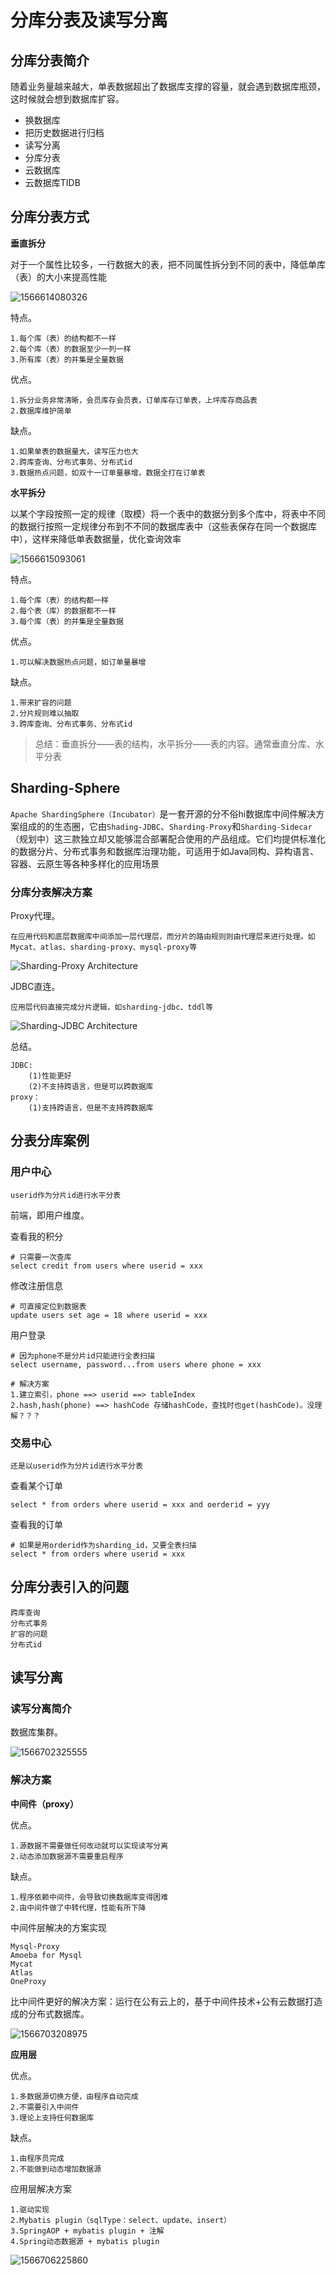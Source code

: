 

# 分库分表及读写分离

## 分库分表简介

随着业务量越来越大，单表数据超出了数据库支撑的容量，就会遇到数据库瓶颈，这时候就会想到数据库扩容。

- 换数据库
- 把历史数据进行归档
- 读写分离
- 分库分表
- 云数据库
- 云数据库TIDB



## 分库分表方式

**垂直拆分**

对于一个属性比较多，一行数据大的表，把不同属性拆分到不同的表中，降低单库（表）的大小来提高性能

![1566614080326](https://gitee.com/tongying003/MapDapot/raw/master/img/20200505181539.png)

特点。

```
1.每个库（表）的结构都不一样
2.每个库（表）的数据至少一列一样
3.所有库（表）的并集是全量数据
```

优点。

```
1.拆分业务非常清晰，会员库存会员表，订单库存订单表，上坪库存商品表
2.数据库维护简单
```

缺点。

```
1.如果单表的数据量大，读写压力也大
2.跨库查询、分布式事务、分布式id
3.数据热点问题，如双十一订单量暴增，数据全打在订单表
```

**水平拆分**

以某个字段按照一定的规律（取模）将一个表中的数据分到多个库中，将表中不同的数据行按照一定规律分布到不不同的数据库表中（这些表保存在同一个数据库中），这样来降低单表数据量，优化查询效率

![1566615093061](https://gitee.com/tongying003/MapDapot/raw/master/img/20200505181540.png)

特点。

```
1.每个库（表）的结构都一样
2.每个表（库）的数据都不一样
3.每个库（表）的并集是全量数据
```

优点。

```
1.可以解决数据热点问题，如订单量暴增
```

缺点。

```
1.带来扩容的问题
2.分片规则难以抽取
3.跨库查询、分布式事务、分布式id
```



> 总结：垂直拆分——表的结构，水平拆分——表的内容。通常垂直分库、水平分表





## Sharding-Sphere

`Apache ShardingSphere（Incubator）`是一套开源的分不俗hi数据库中间件解决方案组成的的生态圈，它由`Shading-JDBC`、`Sharding-Proxy`和`Sharding-Sidecar`（规划中）这三款独立却又能够混合部署配合使用的产品组成。它们均提供标准化的数据分片、分布式事务和数据库治理功能，可适用于如Java同构、异构语言、容器、云原生等各种多样化的应用场景

### 分库分表解决方案

Proxy代理。

```
在应用代码和底层数据库中间添加一层代理层，而分片的路由规则则由代理层来进行处理。如Mycat、atlas、sharding-proxy、mysql-proxy等
```

![Sharding-Proxy Architecture](https://gitee.com/tongying003/MapDapot/raw/master/img/20200505181541.png)

JDBC直连。

```
应用层代码直接完成分片逻辑，如sharding-jdbc、tddl等
```

![Sharding-JDBC Architecture](https://gitee.com/tongying003/MapDapot/raw/master/img/20200505181542.png)

总结。

```
JDBC:
	(1)性能更好
	(2)不支持跨语言，但是可以跨数据库
proxy：
	(1)支持跨语言，但是不支持跨数据库
```

 

## 分表分库案例

### 用户中心

```
userid作为分片id进行水平分表
```

前端，即用户维度。

查看我的积分

```mysql
# 只需要一次查库
select credit from users where userid = xxx
```

修改注册信息

```mysql
# 可直接定位到数据表
update users set age = 18 where userid = xxx
```

用户登录

```mysql
# 因为phone不是分片id只能进行全表扫描
select username, password...from users where phone = xxx
```

```mysql
# 解决方案
1.建立索引，phone ==> userid ==> tableIndex
2.hash,hash(phone) ==> hashCode 存储hashCode，查找时也get(hashCode)。没理解？？？
```



### 交易中心

```
还是以userid作为分片id进行水平分表
```

查看某个订单

```
select * from orders where userid = xxx and oerderid = yyy
```

查看我的订单

```mysql
# 如果是用orderid作为sharding_id，又要全表扫描
select * from orders where userid = xxx
```



## 分库分表引入的问题

```
跨库查询
分布式事务
扩容的问题
分布式id
```

## 读写分离

### 读写分离简介

数据库集群。

![1566702325555](https://gitee.com/tongying003/MapDapot/raw/master/img/20200505181543.png)



### 解决方案

**中间件（proxy）**

优点。

```
1.源数据不需要做任何改动就可以实现读写分离
2.动态添加数据源不需要重启程序
```

缺点。

```
1.程序依赖中间件，会导致切换数据库变得困难
2.由中间件做了中转代理，性能有所下降
```

中间件层解决的方案实现

```
Mysql-Proxy
Amoeba for Mysql
Mycat
Atlas
OneProxy
```

比中间件更好的解决方案：运行在公有云上的，基于中间件技术+公有云数据打造成的分布式数据库。

![1566703208975](https://gitee.com/tongying003/MapDapot/raw/master/img/20200505181544.png)



**应用层**

优点。

```
1.多数据源切换方便，由程序自动完成
2.不需要引入中间件
3.理论上支持任何数据库
```

缺点。

```
1.由程序员完成
2.不能做到动态增加数据源
```

应用层解决方案

```
1.驱动实现
2.Mybatis plugin（sqlType：select、update、insert）
3.SpringAOP + mybatis plugin + 注解
4.Spring动态数据源 + mybatis plugin
```

![1566706225860](https://gitee.com/tongying003/MapDapot/raw/master/img/20200505181545.png)


